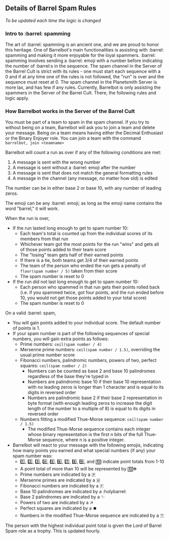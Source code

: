 ## Details of Barrel Spam Rules

*To be updated each time the logic is changed*

### Intro to :barrel: spamming

The art of :barrel: spamming is an ancient one, and we are proud to honor this heritage. One of Barrelbot's main functionalities is assisting with :barrel: spamming and making it more enjoyable for the loyal spammers. :barrel: spamming involves sending a :barrel: emoji with a number before indicating the number of :barrel:s in the sequence. The spam channel in the Server of the Barrel Cult is strict with its rules - one must start each sequence with a 0 and if at any time one of the rules is not followed, the "run" is over and the sequence must reset at 0. The spam channel in the Planetsmith Server is more lax, and has few if any rules. Currently, Barrelbot is only assisting the spammers in the Server of the Barrel Cult. There, the following rules and logic apply.

### How Barrelbot works in the Server of the Barrel Cult

You must be part of a team to spam in the spam channel. If you try to without being on a team, Barrelbot will ask you to join a team and delete your message. Being on a team means having either the Decimal Enthusiast or the Binary Enjoyer role. You can join a team with the command `barrelbot, join <teamname>`

Barrelbot will count a run as over if any of the following conditions are met:
1. A message is sent with the wrong number
2. A message is sent without a :barrel: emoji after the number
3. A message is sent that does not match the general formatting rules
4. A message in the channel (any message, no matter how old) is edited

The number can be in either base 2 or base 10, with any number of leading zeros. 

The emoji can be any :barrel: emoji; as long as the emoji name contains the word "barrel," it will work.

When the run is over,
* If the run lasted long enough to get to spam number 10: 
    * Each team's total is counted up from the individual scores of its members from that run
    * Whichever team got the most points for the run "wins" and gets all of those points added to their team score
    * The "losing" team gets half of their earned points
    * If there is a tie, both teams get 3/4 of their earned points
    * The team of the person who ended the run gets a penalty of `floor(spam number / 5)` taken from their score
    * The spam number is reset to 0
* If the run did not last long enough to get to spam number 10:
    * Each person who spammed in that run gets their points rolled back (i.e. if you spammed twice, got four points, and the run ended before 10, you would not get those points added to your total score)
    * The spam number is reset to 0

On a valid :barrel: spam,
* You will gain points added to your individual score. The default number of points is 1.
* If your spam number is part of the following sequences of special numbers, you will gain extra points as follows:
    * Prime numbers: `ceil(spam number / 4)`
    * Mersenne prime numbers: `ceil(spam number / 1.5)`, overriding the usual prime number score
    * Fibonacci numbers, palindromic numbers, powers of two, perfect squares: `ceil(spam number / 2)`
        * Numbers can be counted as base 2 and base 10 palindromes regardless of the base they're typed in
        * Numbers are palindromic base 10 if their base 10 representation with no leading zeros is longer than 1 character and is equal to its digits in reversed order
        * Numbers are palindromic base 2 if their base 2 representation in byte format (with enough leading zeros to increase the digit length of the number to a multiple of 8) is equal to its digits in reversed order
    * Numbers fitting a modified Thue-Morse sequence: `ceil(spam number / 1.5)`
        * The modified Thue-Morse sequence contains each integer whose binary representation is the first n bits of the full Thue-Morse sequence, where n is a positive integer. 
* Barrelbot will react to your message with the following emojis, indicating how many points you earned and what special numbers (if any) your spam number was:
    * 1️⃣, 2️⃣, 3️⃣, 4️⃣, 5️⃣, 6️⃣, 7️⃣, 8️⃣, 9️⃣, and 🔟 indicate point totals from 1-10
    * A point total of more than 10 will be represented by 🔟➕
    * Prime numbers are indicated by a 🇵
    * Mersenne primes are indicated by a 🇲
    * Fibonacci numbers are indicated by a 🇫
    * Base 10 palindromes are indicated by a :holybarrel:
    * Base 2 palindromes are indicated by a ✨
    * Powers of two are indicated by a ↗️
    * Perfect squares are indicated by a ⏹️ 
    * Numbers in the modified Thue-Morse sequence are indicated by a 🇹

The person with the highest individual point total is given the Lord of Barrel Spam role as a trophy. This is updated hourly.